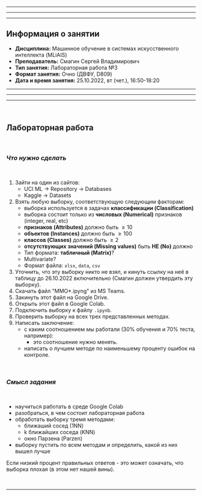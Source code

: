 ___
___
___
## Информация о занятии
- __Дисциплина:__ Машинное обучение в системах искусственного интеллекта (MLiAIS)
- __Преподаватель:__ Смагин Сергей Владимирович
- __Тип занятия:__ Лабораторная работа №3
- __Формат занятия:__ Очно (ДВФУ, D809)
- __Дата и время занятия:__ 25.10.2022, вт (чет.), 16:50-18:20
___
___
___

&nbsp;

## Лабораторная работа

&nbsp;

### ___Что нужно сделать___

&nbsp;

1. Зайти на один из сайтов:
    - UCI ML -> Repository -> Databases
    - Kaggle -> Datasets
2. Взять любую выборку, соответствующую следующим факторам:
    - выборка используется в задачах __классификации (Classification)__
    - выборка состоит только из __числовых (Numerical)__ признаков
    (integer, real, etc)
    - __признаков (Attributes)__ должно быть $\geq 10$
    - __объектов (Instances)__ должно быть $\geq 100$
    - __классов (Classes)__ должно быть $\geq 2$
    - __отсутствующих значений (Missing values)__ быть __НЕ (No)__ должно
    - Тип формата: __табличный (Matrix)__?
    - Multivariate?
    - Формат файла: ```xlsx```, ```data```, ```csv```
3. Уточнить, что эту выборку никто не взял, и кинуть ссылку на неё в
таблицу до 26.10.2022 включительно (Смагин должен утвердить эту выборку).
4. Скачать файл "ММО*.ipyng" из MS Teams.
5. Закинуть этот файл на Google Drive.
6. Открыть этот файл в Google Colab.
7. Подключить выборку к файлу ```.ipynb```.
8. Проверить выборку на всех трех представленных методах.
9. Написать заключение:
    - с каким соотношением мы работали (30% обучения и 70% теста, например):
        - это соотношение нужно менять.
    - написать о лучшем методе по наименьшему проценту ошибок на контроле.

&nbsp;

### ___Смысл задания___

&nbsp;

- научиться работать в среде Google Colab
- разобраться, в чем состоит лабораторная работа
- обработать выборку тремя методами:
    - ближаший сосед (1NN)
    - k ближайших соседа (KNN)
    - окно Парзена (Parzen)
- выборку пустить по всем методам и определить, какой из них
вышел лучше

Если низкий процент правильных ответов - это может означать, что выборка
плохая (в этом нет нашей вины).

&nbsp;

___